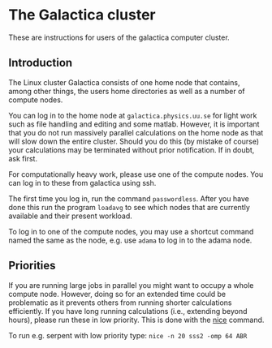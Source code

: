 # The Galactica cluster
These are instructions for users of the galactica computer cluster.

## Introduction

The Linux cluster Galactica consists of one home node that contains, among other things, the users home directories as well as a number of compute nodes.

You can log in to the home node at `galactica.physics.uu.se` for light work such as file handling and editing and some matlab. However, it is important that you do not run massively parallel calculations on the home node as that will slow down the entire cluster. Should you do this (by mistake of course) your calculations may be terminated without prior notification. If in doubt, ask first.

For computationally heavy work, please use one of the compute nodes. You can log in to these from galactica using ssh.

The first time you log in, run the command `passwordless`. After you have done this run the program `loadavg` to see which nodes that are currently available and their present workload.

To log in to one of the compute nodes, you may use a shortcut command named the same as the node, e.g. use `adama` to log in to the adama node.

## Priorities

If you are running large jobs in parallel you might want to occupy a whole compute node. However, doing so for an extended time could be problematic as it prevents others from running shorter calculations efficiently. If you have long running calculations (i.e., extending beyond hours), please run these in low priority. This is done with the [nice](https://linux.die.net/man/1/nice) command.

To run e.g. serpent with low priority type: `nice -n 20 sss2 -omp 64 ABR`


